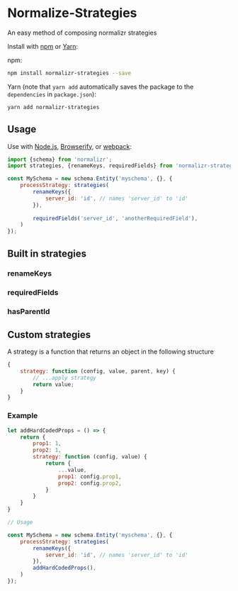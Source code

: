 # Normalize-Strategies
An easy method of composing normalizr strategies

Install with [npm](https://www.npmjs.com/) or [Yarn](https://yarnpkg.com/):

npm:
```sh
npm install normalizr-strategies --save
```

Yarn (note that `yarn add` automatically saves the package to the `dependencies` in `package.json`):
```sh
yarn add normalizr-strategies
```

## Usage

Use with [Node.js](https://nodejs.org/en/), [Browserify](http://browserify.org/), or [webpack](https://webpack.github.io/):

```js
import {schema} from 'normalizr';
import strategies, {renameKeys, requiredFields} from 'normalizr-strategies';

const MySchema = new schema.Entity('myschema', {}, {
	processStrategy: strategies(
		renameKeys({
			server_id: 'id', // names 'server_id' to 'id'
		}),
		
		requiredFields('server_id', 'anotherRequiredField'),
    )
});
```

## Built in strategies

### renameKeys
### requiredFields
### hasParentId

## Custom strategies
A strategy is a function that returns an object in the following structure

```js
{
	strategy: function (config, value, parent, key) {
		// ...apply strategy
		return value; 
	}
}
```

### Example
```js
let addHardCodedProps = () => {
	return {
		prop1: 1,
		prop2: 1,
		strategy: function (config, value) {
			return {
				...value,
				prop1: config.prop1,
				prop2: config.prop2,
			}
		}
	}
}

// Usage

const MySchema = new schema.Entity('myschema', {}, {
	processStrategy: strategies(
		renameKeys({
			server_id: 'id', // names 'server_id' to 'id'
		}),
		addHardCodedProps(),
    )
});
```

